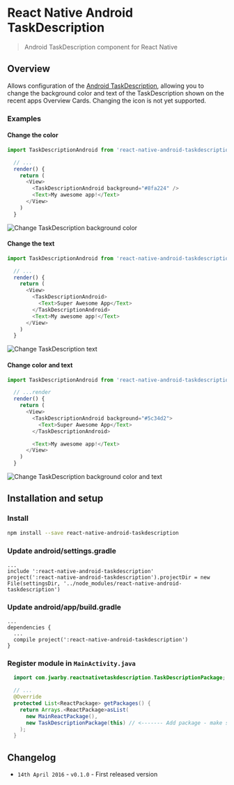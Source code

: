 # React Native Android TaskDescription
> Android TaskDescription component for React Native

## Overview

Allows configuration of the [Android TaskDescription](http://developer.android.com/reference/android/app/ActivityManager.TaskDescription.html), allowing
you to change the background color and text of the TaskDescription shown on the recent apps Overview Cards.  Changing the icon is not yet supported.

### Examples

#### Change the color

```javascript
import TaskDescriptionAndroid from 'react-native-android-taskdescription'

  // ...
  render() {
    return (
      <View>
        <TaskDescriptionAndroid background="#8fa224" />
        <Text>My awesome app!</Text>
      </View>
    )
  }
```

![Change TaskDescription background color](https://raw.githubusercontent.com/jwarby/react-native-android-taskdescription/master/screenshots/color.png)

#### Change the text

```javascript
import TaskDescriptionAndroid from 'react-native-android-taskdescription'

  // ...
  render() {
    return (
      <View>
        <TaskDescriptionAndroid>
          <Text>Super Awesome App</Text>
        </TaskDescriptionAndroid>
        <Text>My awesome app!</Text>
      </View>
    )
  }
```

![Change TaskDescription text](https://raw.githubusercontent.com/jwarby/react-native-android-taskdescription/master/screenshots/text.png)

#### Change color and text

```javascript
import TaskDescriptionAndroid from 'react-native-android-taskdescription'

  // ...render
  render() {
    return (
      <View>
        <TaskDescriptionAndroid background="#5c34d2">
          <Text>Super Awesome App</Text>
        </TaskDescriptionAndroid>

        <Text>My awesome app!</Text>
      </View>
    )
  }
```

![Change TaskDescription background color and text](https://raw.githubusercontent.com/jwarby/react-native-android-taskdescription/master/screenshots/color-and-text.png)

## Installation and setup

### Install

```bash
npm install --save react-native-android-taskdescription
```

### Update android/settings.gradle

```
...
include ':react-native-android-taskdescription'
project(':react-native-android-taskdescription').projectDir = new File(settingsDir, '../node_modules/react-native-android-taskdescription')
```

### Update android/app/build.gradle

```
...
dependencies {
  ...
  compile project(':react-native-android-taskdescription')
}
```

### Register module in `MainActivity.java`

```java
  import com.jwarby.reactnativetaskdescription.TaskDescriptionPackage; // <------- Add the import

  // ...
  @Override
  protected List<ReactPackage> getPackages() {
    return Arrays.<ReactPackage>asList(
      new MainReactPackage(),
      new TaskDescriptionPackage(this) // <------- Add package - make sure you pass 'this' to the constructor!
    );
  }
```

## Changelog

- `14th April 2016` - `v0.1.0` - First released version
